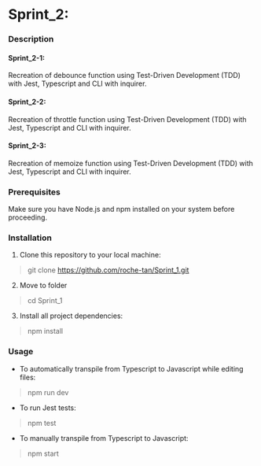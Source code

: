 # Sprint_2: 

### Description
#### Sprint_2-1: 
Recreation of debounce function using Test-Driven Development (TDD) with Jest, Typescript and CLI with inquirer.
#### Sprint_2-2: 
Recreation of throttle function using Test-Driven Development (TDD) with Jest, Typescript and CLI with inquirer.
#### Sprint_2-3: 
Recreation of memoize function using Test-Driven Development (TDD) with Jest, Typescript and CLI with inquirer.

### Prerequisites
Make sure you have Node.js and npm installed on your system before proceeding.

### Installation
1. Clone this repository to your local machine:
>git clone https://github.com/roche-tan/Sprint_1.git   
    
2. Move to folder
>cd Sprint_1    
    
3. Install all project dependencies:
>npm install

### Usage
+ To automatically transpile from Typescript to Javascript while editing files:
>npm run dev
   
+ To run Jest tests:
>npm test

+ To manually transpile from Typescript to Javascript:
>npm start
